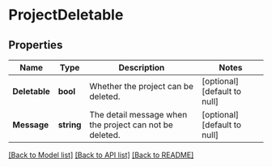 # ProjectDeletable

## Properties
Name | Type | Description | Notes
------------ | ------------- | ------------- | -------------
**Deletable** | **bool** | Whether the project can be deleted. | [optional] [default to null]
**Message** | **string** | The detail message when the project can not be deleted. | [optional] [default to null]

[[Back to Model list]](../README.md#documentation-for-models) [[Back to API list]](../README.md#documentation-for-api-endpoints) [[Back to README]](../README.md)


